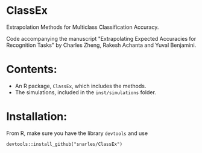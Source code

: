 # ClassEx
Extrapolation Methods for Multiclass Classification Accuracy.

Code accompanying the manuscript "Extrapolating Expected Accuracies for Recognition Tasks"
by Charles Zheng, Rakesh Achanta and Yuval Benjamini.

# Contents:
 * An R package, `ClassEx`, which includes the methods.
 * The simulations, included in the `inst/simulations` folder.
 
# Installation:
 
From R, make sure you have the library `devtools` and use
```
devtools::install_github("snarles/ClassEx")
```